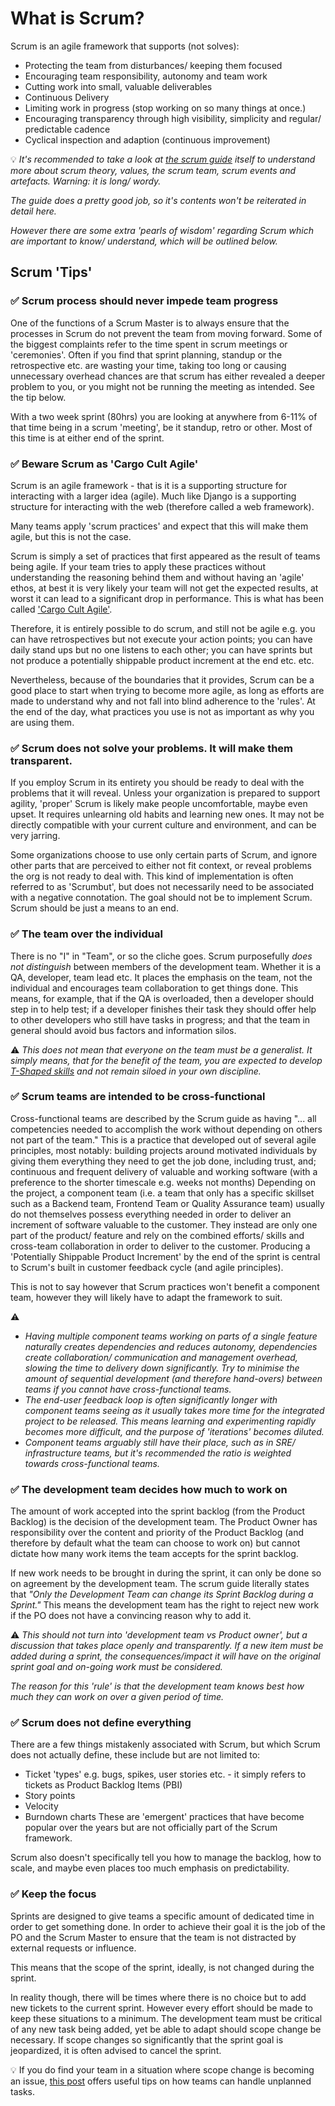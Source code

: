 # What is Scrum?

Scrum is an agile framework that supports  (not solves):

* Protecting the team from disturbances/ keeping them focused
* Encouraging team responsibility, autonomy and team work
* Cutting work into small, valuable deliverables
* Continuous Delivery
* Limiting work in progress (stop working on so many things at once.)
* Encouraging transparency through high visibility, simplicity and regular/ predictable cadence
* Cyclical inspection and adaption (continuous improvement)

:bulb: _It's recommended to take a look at [the scrum guide](https://www.scrumguides.org/scrum-guide.html) itself to understand more about scrum theory, values, the scrum team, scrum events and artefacts.  Warning: it is long/ wordy._

_The guide does a pretty good job, so it's contents won't be reiterated in detail here._

_However there are some extra 'pearls of wisdom' regarding Scrum which are important to know/ understand, which will be outlined below._

## Scrum 'Tips'

### :white_check_mark: Scrum process should never impede team progress

One of the functions of a Scrum Master is to always ensure that the processes in Scrum do not prevent the team from moving forward. Some of the biggest complaints refer to the time spent in scrum meetings or 'ceremonies'. Often if you find that sprint planning, standup or the retrospective etc. are wasting your time, taking too long or causing unnecessary overhead chances are that scrum has either revealed a deeper problem to you, or you might not be running the meeting as intended. See the tip below.

With a two week sprint (80hrs) you are looking at anywhere from 6-11% of that time being in a scrum 'meeting', be it standup, retro or other. Most of this time is at either end of the sprint.

### :white_check_mark: Beware Scrum as 'Cargo Cult Agile'

Scrum is an agile framework - that is it is a supporting structure for interacting with a larger idea (agile). Much like Django is a supporting structure for interacting with the web (therefore called a web framework).

Many teams apply 'scrum practices' and expect that this will make them agile, but this is not the case.

Scrum is simply a set of practices that first appeared as the result of teams being agile. If your team tries to apply these practices without understanding the reasoning behind them and without having an 'agile' ethos, at best it is very likely your team will not get the expected results, at worst it can lead to a significant drop in performance. This is what has been called ['Cargo Cult Agile'](https://www.jamesshore.com/Blog/Cargo-Cult-Agile.html).

Therefore, it is entirely possible to do scrum, and still not be agile e.g. you can have retrospectives but not execute your action points; you can have daily stand ups but no one listens to each other; you can have sprints but not produce a potentially shippable product increment at the end etc. etc.

Nevertheless, because of the boundaries that it provides, Scrum can be a good place to start when trying to become more agile, as long as efforts are made to understand why and not fall into blind adherence to the 'rules'. At the end of the day, what practices you use is not as important as why you are using them.

### :white_check_mark: Scrum does not solve your problems. It will make them transparent.

If you employ Scrum in its entirety you should be ready to deal with the problems that it will reveal. Unless your organization is prepared to support agility, 'proper' Scrum is likely make people uncomfortable, maybe even upset. It requires unlearning old habits and learning new ones. It may not be directly compatible with your current culture and environment, and can be very jarring.

Some organizations choose to use only certain parts of Scrum, and ignore other parts that are perceived to either not fit context, or reveal problems the org is not ready to deal with. This kind of implementation is often referred to as 'Scrumbut', but does not necessarily need to be associated with a negative connotation. The goal should not be to implement Scrum. Scrum should be just a means to an end.

### :white_check_mark: The team over the individual

There is no "I" in "Team", or so the cliche goes. Scrum purposefully _does not distinguish_ between members of the development team. Whether it is a QA, developer, team lead etc. It places the emphasis on the team, not the individual and encourages team collaboration to get things done. This means, for example, that if the QA is overloaded, then a developer should step in to help test; if a developer finishes their task they should offer help to other developers who still have tasks in progress; and that the team in general should avoid bus factors and information silos.

:warning: _This does not mean that everyone on the team must be a generalist. It simply means, that for the benefit of the team, you are expected to develop [T-Shaped skills](https://en.wikipedia.org/wiki/T-shaped_skills) and not remain siloed in your own discipline._

### :white_check_mark: Scrum teams are intended to be cross-functional

Cross-functional teams are described by the Scrum guide as having "... all competencies needed to accomplish the work without depending on others not part of the team." This is a practice that developed out of several agile principles, most notably: 
building projects around motivated individuals by giving them everything they need to get the job done, including trust, and;
continuous and frequent delivery of valuable and working software (with a preference to the shorter timescale e.g. weeks not months)
Depending on the project, a component team (i.e. a team that only has a specific skillset such as a Backend team, Frontend Team or Quality Assurance team) usually do not themselves possess everything needed in order to deliver an increment of software valuable to the customer. They instead are only one part of the product/ feature and rely on the combined efforts/ skills and cross-team collaboration in order to deliver to the customer. Producing a 'Potentially Shippable Product Increment' by the end of the sprint is central to Scrum's built in customer feedback cycle (and agile principles).

This is not to say however that Scrum practices won't benefit a component team, however they will likely have to adapt the framework to suit.

:warning:
* _Having multiple component teams working on parts of a single feature naturally creates dependencies and reduces autonomy, dependencies create collaboration/ communication and management overhead, slowing the time to delivery down significantly. Try to minimise the amount of sequential development (and therefore hand-overs) between teams if you cannot have cross-functional teams._
* _The end-user feedback loop is often significantly longer with component teams seeing as it usually takes more time for the integrated project to be released. This means learning and experimenting rapidly becomes more difficult, and the purpose of 'iterations' becomes diluted._
* _Component teams arguably still have their place, such as in SRE/ infrastructure teams, but it's recommended the ratio is weighted towards cross-functional teams._

### :white_check_mark: The development team decides how much to work on

The amount of work accepted into the sprint backlog (from the Product Backlog) is the decision of the development team. The Product Owner has responsibility over the content and priority of the Product Backlog (and therefore by default what the team can choose to work on) but cannot dictate how many work items the team accepts for the sprint backlog.

If new work needs to be brought in during the sprint, it can only be done so on agreement by the development team. The scrum guide literally states that _"Only the Development Team can change its Sprint Backlog during a Sprint."_ This means the development team has the right to reject new work if the PO does not have a convincing reason why to add it. 

:warning: _This should not turn into 'development team vs Product owner', but a discussion that takes place openly and transparently. If a new item must be added during a sprint, the consequences/impact it will have on the original sprint goal and on-going work must be considered._

_The reason for this 'rule' is that the development team knows best how much they can work on over a given period of time._

### :white_check_mark: Scrum does not define everything

There are a few things mistakenly associated with Scrum, but which Scrum does not actually define, these include but are not limited to:

* Ticket 'types' e.g. bugs, spikes, user stories etc. - it simply refers to tickets as Product Backlog Items (PBI)
* Story points
* Velocity
* Burndown charts
These are 'emergent' practices that have become popular over the years but are not officially part of the Scrum framework.

Scrum also doesn't specifically tell you how to manage the backlog, how to scale, and maybe even places too much emphasis on predictability.

### :white_check_mark: Keep the focus

Sprints are designed to give teams a specific amount of dedicated time in order to get something done. In order to achieve their goal it is the job of the PO and the Scrum Master to ensure that the team is not distracted by external requests or influence.

This means that the scope of the sprint, ideally, is not changed during the sprint.

In reality though, there will be times where there is no choice but to add new tickets to the current sprint. However every effort should be made to keep these situations to a minimum. The development team must be critical of any new task being added, yet be able to adapt should scope change be necessary. If scope changes so significantly that the sprint goal is jeopardized, it is often advised to cancel the sprint.

:bulb: If you do find your team in a situation where scope change is becoming an issue, [this post](https://medium.com/agilelab/strategies-for-handling-unplanned-work-during-sprint-2f89697509ff) offers useful tips on how teams can handle unplanned tasks. 
